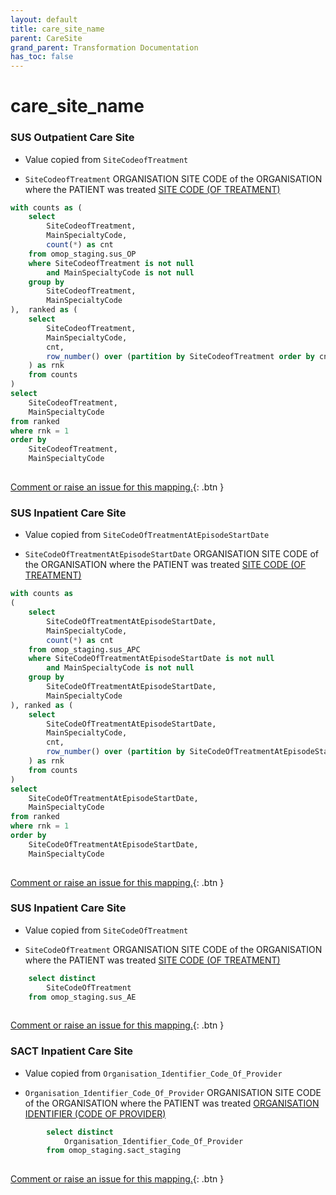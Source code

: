 ```yaml
---
layout: default
title: care_site_name
parent: CareSite
grand_parent: Transformation Documentation
has_toc: false
---
```

# care_site_name
### SUS Outpatient Care Site
* Value copied from `SiteCodeofTreatment`

* `SiteCodeofTreatment` ORGANISATION SITE CODE  of the ORGANISATION where the PATIENT was treated [SITE CODE (OF TREATMENT)](https://www.datadictionary.nhs.uk/data_elements/site_code__of_treatment_.html)

```sql
with counts as ( 
	select 
		SiteCodeofTreatment, 
		MainSpecialtyCode, 
		count(*) as cnt 
	from omop_staging.sus_OP 
	where SiteCodeofTreatment is not null 
		and MainSpecialtyCode is not null 
	group by 
		SiteCodeofTreatment, 
		MainSpecialtyCode 
),  ranked as ( 
	select 
		SiteCodeofTreatment, 
		MainSpecialtyCode, 
		cnt, 
		row_number() over (partition by SiteCodeofTreatment order by cnt desc, MainSpecialtyCode 
	) as rnk 
	from counts 
)
select 
	SiteCodeofTreatment, 
	MainSpecialtyCode 
from ranked 
where rnk = 1
order by 
	SiteCodeofTreatment, 
	MainSpecialtyCode 
	
```


[Comment or raise an issue for this mapping.](https://github.com/answerdigital/oxford-omop-data-mapper/issues/new?title=OMOP%20CareSite%20table%20care_site_name%20field%20SUS%20Outpatient%20Care%20Site%20mapping){: .btn }
### SUS Inpatient Care Site
* Value copied from `SiteCodeOfTreatmentAtEpisodeStartDate`

* `SiteCodeOfTreatmentAtEpisodeStartDate` ORGANISATION SITE CODE  of the ORGANISATION where the PATIENT was treated [SITE CODE (OF TREATMENT)](https://www.datadictionary.nhs.uk/data_elements/site_code__of_treatment_.html)

```sql
with counts as 
( 
	select 
		SiteCodeOfTreatmentAtEpisodeStartDate, 
		MainSpecialtyCode, 
		count(*) as cnt 
	from omop_staging.sus_APC 
	where SiteCodeOfTreatmentAtEpisodeStartDate is not null 
		and MainSpecialtyCode is not null 
	group by 
		SiteCodeOfTreatmentAtEpisodeStartDate, 
		MainSpecialtyCode 
), ranked as ( 
	select 
		SiteCodeOfTreatmentAtEpisodeStartDate, 
		MainSpecialtyCode, 
		cnt, 
		row_number() over (partition by SiteCodeOfTreatmentAtEpisodeStartDate order by cnt desc, MainSpecialtyCode 
	) as rnk 
	from counts 
)
select 
	SiteCodeOfTreatmentAtEpisodeStartDate, 
	MainSpecialtyCode 
from ranked 
where rnk = 1
order by 
	SiteCodeOfTreatmentAtEpisodeStartDate, 
	MainSpecialtyCode 
	
```


[Comment or raise an issue for this mapping.](https://github.com/answerdigital/oxford-omop-data-mapper/issues/new?title=OMOP%20CareSite%20table%20care_site_name%20field%20SUS%20Inpatient%20Care%20Site%20mapping){: .btn }
### SUS Inpatient Care Site
* Value copied from `SiteCodeOfTreatment`

* `SiteCodeOfTreatment` ORGANISATION SITE CODE  of the ORGANISATION where the PATIENT was treated [SITE CODE (OF TREATMENT)](https://www.datadictionary.nhs.uk/data_elements/site_code__of_treatment_.html)

```sql
	select distinct
		SiteCodeOfTreatment
	from omop_staging.sus_AE 	
	
```


[Comment or raise an issue for this mapping.](https://github.com/answerdigital/oxford-omop-data-mapper/issues/new?title=OMOP%20CareSite%20table%20care_site_name%20field%20SUS%20Inpatient%20Care%20Site%20mapping){: .btn }
### SACT Inpatient Care Site
* Value copied from `Organisation_Identifier_Code_Of_Provider`

* `Organisation_Identifier_Code_Of_Provider` ORGANISATION SITE CODE  of the ORGANISATION where the PATIENT was treated [ORGANISATION IDENTIFIER (CODE OF PROVIDER)](https://www.datadictionary.nhs.uk/data_elements/organisation_identifier__code_of_provider_.html)

```sql
		select distinct 
			Organisation_Identifier_Code_Of_Provider
		from omop_staging.sact_staging
	
```


[Comment or raise an issue for this mapping.](https://github.com/answerdigital/oxford-omop-data-mapper/issues/new?title=OMOP%20CareSite%20table%20care_site_name%20field%20SACT%20Inpatient%20Care%20Site%20mapping){: .btn }
